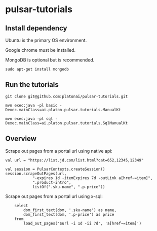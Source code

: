 # pulsar-tutorials

## Install dependency

Ubuntu is the primary OS environment. 

Google chrome must be installed. 

MongoDB is optional but is recommended. 

    sudo apt-get install mongodb

## Run the tutorials

    git clone git@github.com:platonai/pulsar-tutorials.git

    mvn exec:java -pl basic -Dexec.mainClass=ai.platon.pulsar.tutorials.ManualKt

    mvn exec:java -pl sql -Dexec.mainClass=ai.platon.pulsar.tutorials.SqlManualKt

## Overview

Scrape out pages from a portal url using native api:

    val url = "https://list.jd.com/list.html?cat=652,12345,12349"

    val session = PulsarContexts.createSession()
    session.scrapeOutPages(url,
                "-expires 1d -itemExpires 7d -outLink a[href~=item]",
                ".product-intro",
                listOf(".sku-name", ".p-price"))

Scrape out pages from a portal url using x-sql:

        select
            dom_first_text(dom, '.sku-name') as name,
            dom_first_text(dom, '.p-price') as price
        from
            load_out_pages('$url -i 1d -ii 7d', 'a[href~=item]')
